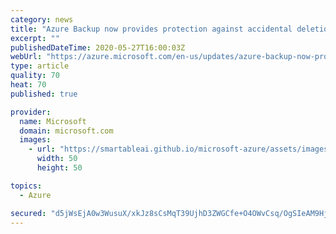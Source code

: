 ```yaml
---
category: news
title: "Azure Backup now provides protection against accidental deletion of Azure file shares"
excerpt: ""
publishedDateTime: 2020-05-27T16:00:03Z
webUrl: "https://azure.microsoft.com/en-us/updates/azure-backup-now-provides-protection-against-accidental-deletion-of-azure-file-shares/"
type: article
quality: 70
heat: 70
published: true

provider:
  name: Microsoft
  domain: microsoft.com
  images:
    - url: "https://smartableai.github.io/microsoft-azure/assets/images/organizations/microsoft.com-50x50.jpg"
      width: 50
      height: 50

topics:
  - Azure

secured: "d5jWsEjA0w3WusuX/xkJz8sCsMqT39UjhD3ZWGCfe+O4OWvCsq/OgSIeAM9HjYLJabFEYe2DzvUZUxLaYwAFz99mCWsHQYDnrX8BdOglXt6tPTODtAFaF7fanKWPD/z85Xs+4645wtiIS3+x73+tWBFk/GNuK9nJIumKgrkRm+os0zOrF/Kox+ioxnjMndQLl5MjKc+/y48GJPXYqhI5RXovqluaeHDC6sMtlDX5Tw7Oeqzmj2WwSk/6Xv+ETQuLYG8Jl+1JOwi6UYsM8QBchyMX6Q5ONZs4MmlbLtuKm8VUWTDmkgF1xRwnwM+TiuZkFkP1ltBDMobERnRiaRSE6Q==;tGYLbkjRhZnX88ds16i0JQ=="
---
```


